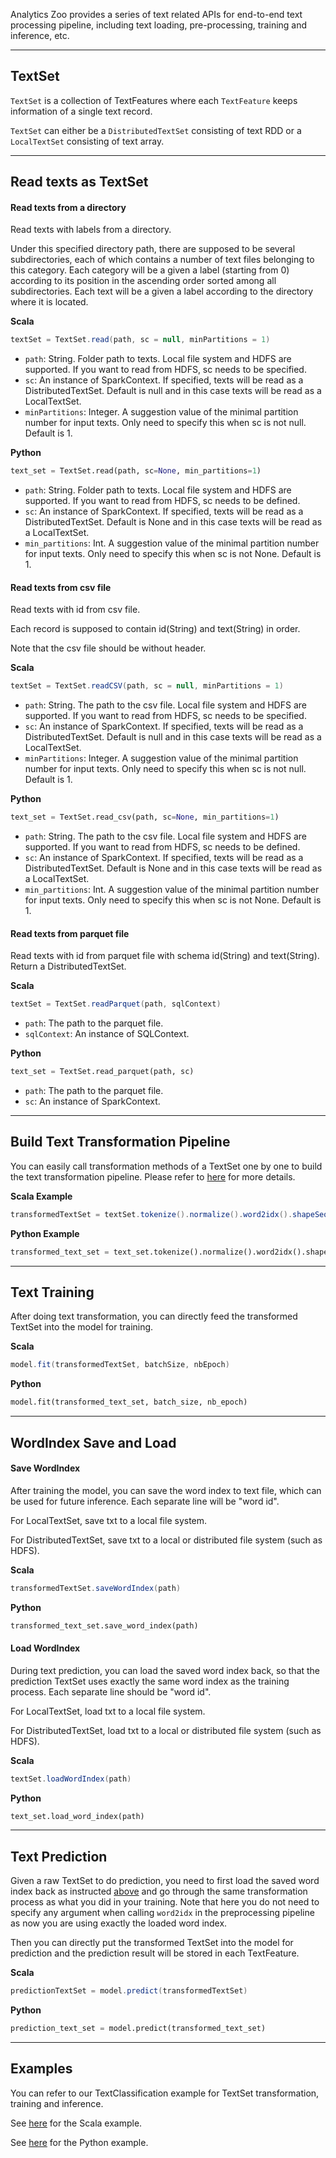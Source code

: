 Analytics Zoo provides a series of text related APIs for end-to-end text processing pipeline,
including text loading, pre-processing, training and inference, etc.

---
## **TextSet**
`TextSet` is a collection of TextFeatures where each `TextFeature` keeps information of a single text record.

`TextSet` can either be a `DistributedTextSet` consisting of text RDD or a `LocalTextSet` consisting of text array.

---
## **Read texts as TextSet**

#### **Read texts from a directory**
Read texts with labels from a directory.

Under this specified directory path, there are supposed to be several subdirectories, each of which contains a number of text files belonging to this category. 
Each category will be a given a label (starting from 0) according to its position in the ascending order sorted among all subdirectories. 
Each text will be a given a label according to the directory where it is located.

**Scala**
```scala
textSet = TextSet.read(path, sc = null, minPartitions = 1)
```

* `path`: String. Folder path to texts. Local file system and HDFS are supported. If you want to read from HDFS, sc needs to be specified.
* `sc`: An instance of SparkContext. If specified, texts will be read as a DistributedTextSet. 
Default is null and in this case texts will be read as a LocalTextSet. 
* `minPartitions`: Integer. A suggestion value of the minimal partition number for input texts.
Only need to specify this when sc is not null. Default is 1.


**Python**
```python
text_set = TextSet.read(path, sc=None, min_partitions=1)
```

* `path`: String. Folder path to texts. Local file system and HDFS are supported. If you want to read from HDFS, sc needs to be defined.
* `sc`: An instance of SparkContext. If specified, texts will be read as a DistributedTextSet. 
Default is None and in this case texts will be read as a LocalTextSet. 
* `min_partitions`: Int. A suggestion value of the minimal partition number for input texts.
Only need to specify this when sc is not None. Default is 1.


#### **Read texts from csv file**
Read texts with id from csv file.

Each record is supposed to contain id(String) and text(String) in order.

Note that the csv file should be without header.

**Scala**
```scala
textSet = TextSet.readCSV(path, sc = null, minPartitions = 1)
```

* `path`: String. The path to the csv file. Local file system and HDFS are supported. If you want to read from HDFS, sc needs to be specified.
* `sc`: An instance of SparkContext. If specified, texts will be read as a DistributedTextSet. 
Default is null and in this case texts will be read as a LocalTextSet. 
* `minPartitions`: Integer. A suggestion value of the minimal partition number for input texts.
Only need to specify this when sc is not null. Default is 1.

**Python**
```python
text_set = TextSet.read_csv(path, sc=None, min_partitions=1)
```

* `path`: String. The path to the csv file. Local file system and HDFS are supported. If you want to read from HDFS, sc needs to be defined.
* `sc`: An instance of SparkContext. If specified, texts will be read as a DistributedTextSet. 
Default is None and in this case texts will be read as a LocalTextSet. 
* `min_partitions`: Int. A suggestion value of the minimal partition number for input texts.
Only need to specify this when sc is not None. Default is 1.


#### **Read texts from parquet file**
Read texts with id from parquet file with schema id(String) and text(String). Return a DistributedTextSet.

**Scala**
```scala
textSet = TextSet.readParquet(path, sqlContext)
```

* `path`: The path to the parquet file.
* `sqlContext`: An instance of SQLContext.

**Python**
```python
text_set = TextSet.read_parquet(path, sc)
```

* `path`: The path to the parquet file.
* `sc`: An instance of SparkContext.


---
## **Build Text Transformation Pipeline**
You can easily call transformation methods of a TextSet one by one to build the text transformation pipeline. Please refer to [here](../APIGuide/FeatureEngineering/text/#textset-transformations) for more details.

**Scala Example**
```scala
transformedTextSet = textSet.tokenize().normalize().word2idx().shapeSequence(len).generateSample()
```

**Python Example**
```python
transformed_text_set = text_set.tokenize().normalize().word2idx().shape_sequence(len).generate_sample()
```


---
## **Text Training**
After doing text transformation, you can directly feed the transformed TextSet into the model for training.

**Scala**
```scala
model.fit(transformedTextSet, batchSize, nbEpoch)
```

**Python**
```python
model.fit(transformed_text_set, batch_size, nb_epoch)
```

---
## **WordIndex Save and Load**

#### **Save WordIndex**
After training the model, you can save the word index to text file, which can be used for future inference. Each separate line will be "word id".

For LocalTextSet, save txt to a local file system.

For DistributedTextSet, save txt to a local or distributed file system (such as HDFS).

**Scala**
```scala
transformedTextSet.saveWordIndex(path)
```

**Python**
```python
transformed_text_set.save_word_index(path)
```

#### **Load WordIndex**

During text prediction, you can load the saved word index back, so that the prediction TextSet uses exactly the same word index as the training process. Each separate line should be "word id".

For LocalTextSet, load txt to a local file system.

For DistributedTextSet, load txt to a local or distributed file system (such as HDFS).

**Scala**
```scala
textSet.loadWordIndex(path)
```

**Python**
```python
text_set.load_word_index(path)
```

---
## **Text Prediction**
Given a raw TextSet to do prediction, you need to first load the saved word index back as instructed [above](#load-wordindex) and go through the same transformation
process as what you did in your training. Note that here you do not need to specify any argument when calling `word2idx` in the preprocessing pipeline as now you are using exactly
the loaded word index.

Then you can directly put the transformed TextSet into the model for prediction and the prediction result will be stored in each TextFeature.

**Scala**
```scala
predictionTextSet = model.predict(transformedTextSet)
```

**Python**
```python
prediction_text_set = model.predict(transformed_text_set)
```


---
## **Examples**
You can refer to our TextClassification example for TextSet transformation, training and inference.

See [here](https://github.com/intel-analytics/analytics-zoo/tree/master/zoo/src/main/scala/com/intel/analytics/zoo/examples/textclassification) for the Scala example.

See [here](https://github.com/intel-analytics/analytics-zoo/tree/master/pyzoo/zoo/examples/textclassification) for the Python example.
